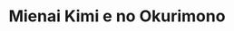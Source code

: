 --- 
title: "Mienai Kimi e no Okurimono"
publishdate: "2019-3-30T16:48:46+02:00"
src: "https://365manga.net/manga/mienai-kimi-e-no-okurimono"
image: "https://data.365manga.net/images/thumbnails/24387-mienai-kimi-e-no-okurimono.jpg"
description: ""
---